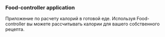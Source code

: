 ### Food-controller application

Приложение по расчету калорий в готовой еде. Используя Food-controller вы можете рассчитывать калории для вашего собственного рецепта.
